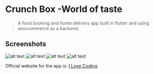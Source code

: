 # Crunch Box -World of taste

> A food booking and home delivery app built in flutter and using woocommerce as a backend.

## Screenshots
![alt text](https://github.com/arbaazaj/crunchbox/blob/master/screenshots/main.png?raw=true)
![alt text](https://github.com/arbaazaj/crunchbox/blob/master/screenshots/drawer_menu.png?raw=true)
![alt text](https://github.com/arbaazaj/crunchbox/blob/master/screenshots/accounts_page.png?raw=true)
![alt text](https://github.com/arbaazaj/crunchbox/blob/master/screenshots/product_details.png?raw=true)

Official website for the app is:
[I Love Coding](https://ilovecoding.site/portfolio).
